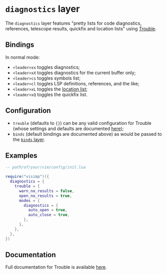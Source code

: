 # `diagnostics` layer

The `diagnostics` layer features "pretty lists for code diagnostics, references,
telescope results, quickfix and location lists" using
[Trouble](https://github.com/folke/trouble.nvim).

## Bindings

In normal mode:

- `<leader>xx` toggles diagnostics;
- `<leader>xX` toggles diagnostics for the current buffer only;
- `<leader>cs` toggles symbols list;
- `<leader>cl` toggles LSP definitions, references, and the like;
- `<leader>xL` toggles the [location list](https://neovim.io/doc/user/quickfix.html#location-list);
- `<leader>xQ` toggles the quickfix list.

## Configuration

- `trouble` (defaults to `{}`) can be any valid configuration for Trouble (whose
  settings and defaults are documented [here](https://github.com/folke/trouble.nvim#%EF%B8%8F-configuration));
- `binds` (default bindings are documented above) as would be passed to the
  [`binds` layer](BINDS.md).

## Examples

```lua
-- path/of/your/vim/config/init.lua

require("visimp")({
  diagnostics = {
    trouble = {
      warn_no_results = false,
      open_no_results = true,
      modes = {
        diagnostics = {
          auto_open = true,
          auto_close = true,
        },
      },
    },
  },
})
```

## Documentation

Full documentation for Trouble is available
[here](https://github.com/folke/trouble.nvim/blob/main/doc/trouble.nvim.txt).
